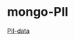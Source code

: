 # mongo-PII

[PII-data](https://raw.githubusercontent.com/priyansh71/mongo-PII/main/PII.json?token=GHSAT0AAAAAABMBBCY35SJ4VNP25A3PIRFCYVRREYA)
